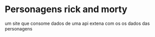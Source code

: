 # Personagens rick and morty
 um site que consome dados de uma api extena com os os dados  das personagens
